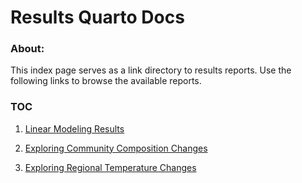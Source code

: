 # Results Quarto Docs

### About:

This index page serves as a link directory to results reports. Use the following links to browse the available reports.

### TOC

 1. [Linear Modeling Results](https://adamkemberling.github.io/Spectra_Northeast/Code/R/modeling/lm_models/lm_summary_materials.html)
 
 2. [Exploring Community Composition Changes](https://adamkemberling.github.io/Spectra_Northeast/Code/R/checks/community_composition_checks.html)
 
 3. [Exploring Regional Temperature Changes](https://adamkemberling.github.io/Spectra_Northeast/Code/R/checks/regional_temperature_changes.html)
 
 